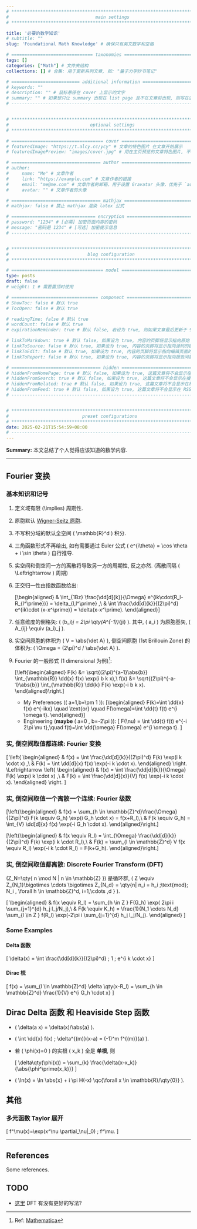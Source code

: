 ```yaml
---
# **************************************************************************** #
#                                 main settings                                #
# **************************************************************************** #

title: '必要的数学知识'
# subtitle: ""
slug: 'Foundational Math Knowledge' # 确保只有英文数字和空格

# =============================== taxonomies ================================= #
tags: []
categories: ["Math"] # 文件夹结构
collections: [] # 合集: 用于更新系列文章, 如: "量子力学抄书笔记"

# ========================== additional information ========================== #
# keywords: ""
# description: "" # 鼠标悬停在 cover 上显示的文字
# summary: "" # 如果想只让 summary 出现在 list page 且不在文章前出现, 则写在这里 且 删掉正文前的 more 注释, 否则写在下面的正文前.
# ---------------------------------------------------------------------------- #


# **************************************************************************** #
#                               optional settings                              #
# **************************************************************************** #

# =================================== cover ================================== #
# featuredImage: "https://t.alcy.cc/ycy" # 文章的特色图片 在文章开始展示
# featuredImagePreview: "images/cover.jpg" # 用在主页预览的文章特色图片, 不设置则默认和 featuredImage 相同

# ================================== author ================================== #
# author:
#     name: "Me" # 文章作者
#     link: "https://example.com" # 文章作者的链接
#     email: "me@me.com" # 文章作者的邮箱，用于设置 Gravatar 头像，优先于 `author.avatar`
#     avatar: "" # 文章作者的头像

# ================================== mathjax ================================= #
# mathjax: false # 禁止 mathjax 渲染 latex 公式

# ================================ encryption ================================ #
# password: "1234" # [必需] 加密页面内容的密码
# message: "密码是 1234" # [可选] 加密提示信息
# ---------------------------------------------------------------------------- #


# **************************************************************************** #
#                              blog configuration                              #
# **************************************************************************** #

# =================================== model ================================== #
type: posts
draft: false
# weight: 1 # 需要置顶时使用

# ================================= component ================================ #
# ShowToc: false # 默认 true
# TocOpen: false # 默认 true

# readingTime: false # 默认 true
# wordCount: false # 默认 true
# expirationReminder: true # 默认 false, 若设为 true, 则如果文章最后更新于 90 天之前, 显示提醒; 如果文章最后更新于 180 之前, 显示警告.

# linkToMarkdown: true # 默认 false, 如果设为 true, 内容的页脚将显示指向原始 Markdown 文件的链接
# linkToSource: false # 默认 true, 如果设为 true, 内容的页脚将显示指向源码的链接
# linkToEdit: false # 默认 true, 如果设为 true, 内容的页脚将显示指向编辑页面的链接
# linkToReport: false # 默认 true, 如果设为 true, 内容的页脚将显示指向报告问题的链接

# ================================== hidden ================================== #
# hiddenFromHomePage: true # 默认 false, 如果设为 true, 这篇文章将不会显示在主页上
# hiddenFromSearch: true # 默认 false, 如果设为 true, 这篇文章将不会显示在搜索结果中
# hiddenFromRelated: true # 默认 false, 如果设为 true, 这篇文章将不会显示在相关文章中
# hiddenFromFeed: true # 默认 false, 如果设为 true, 这篇文章将不会显示在 RSS、ATOM 和 JSON Feed 中
# ---------------------------------------------------------------------------- #


# **************************************************************************** #
#                            ​preset configurations                             #
# **************************************************************************** #
date: 2025-02-21T15:54:59+08:00
# ---------------------------------------------------------------------------- #
---
```

<!-- ============================ begin summary ============================ -->
<!-- If nothing is written here, only the title and author will appear on the listing page. -->

**Summary:** 本文总结了个人觉得应该知道的数学内容.

<!-- ============================= end summary ============================= -->
<!--more-->
---
<!-- =========================== begin document ============================ -->
## Fourier 变换

### 基本知识和记号

1. 定义域有限 \(\implies\) 周期性.

1. 原胞默认 [Wigner-Seitz 原胞](https://en.wikipedia.org/wiki/Wigner%E2%80%93Seitz_cell).

1. 不写积分域的默认全空间 \( \mathbb{R}^d \) 积分.

1. 三角函数形式不再给出, 如有需要通过 Euler 公式 \( e^{i\theta} = \cos \theta + i \sin \theta \) 自行推导.

1. 实空间和倒空间一方的离散将导致另一方的周期性, 反之亦然. (离散间隔 \( \Leftrightarrow \) 周期)

1. 正交归一性由指数函数给出:

    \[\begin{aligned}
    & \int_{1Bz} \frac{\dd[d]{k}}{\Omega} e^{ik\cdot(R_l-R_{l^\prime})} = \delta_{l,l^\prime} ,\\
    & \int \frac{\dd[d]{k}}{(2\pi)^d} e^{ik\cdot (x-x^\prime)} = \delta(x-x^\prime).
    \end{aligned}\]

1. 任意维度的倒格矢: \( (b_i)_j = 2\pi \qty(A^{-1})_{ji} \). 其中,  \( a_i \) 为原胞基矢, \( A_{ij} \equiv (a_i)_j \).

1. 实空间原胞的体积为 \( V = \abs{\det A} \), 倒空间原胞 (1st Brillouin Zone) 的体积为: \( \Omega = (2\pi)^d / \abs{\det A} \).

1. Fourier 的一般形式 (1 dimensional 为例)[^一般形式]:

    \[\left\{\begin{aligned}
    F(k) &= \sqrt{(2\pi)^{a-1}\abs{b}} \int_{\mathbb{R}} \dd{x} f(x) \exp(i b k x),\\
    f(x) &= \sqrt{(2\pi)^{-a-1}\abs{b}} \int_{\mathbb{R}} \dd{k} F(k) \exp(-i b k x).
    \end{aligned}\right.\]
    - My Preferences (\( a=1,b=\pm 1 \)):
    \[\begin{aligned}
        F(k)=\int \dd{x} f(x) e^{-ikx} \quad \text{or} \quad F(\omega)=\int \dd{t} f(t) e^{i \omega t}.
    \end{aligned}\]
    - Engineering (**maybe** \( a=0 , b=-2\pi \)):
    \[
        F(\nu) = \int \dd{t} f(t) e^{-i 2\pi \nu t},\quad f(t)=\int \dd{\omega} F(\omega)  e^{i \omega t}.
    \]

[^一般形式]: Ref: [Mathematica](<https://reference.wolfram.com/language/ref/FourierTransform.html>)

### 实, 倒空间取值都连续: Fourier 变换

\[
\left\{
\begin{aligned}
    & f(x) = \int \frac{\dd[d]{k}}{(2\pi)^d} F(k) \exp(i k \cdot x) ,\\
    & F(k) = \int \dd[d]{x} f(x) \exp(-i k \cdot x).
\end{aligned}
\right.
\Leftrightarrow
\left\{
\begin{aligned}
    & f(x) = \int \frac{\dd[d]{k}}{\Omega} F(k) \exp(i k \cdot x) ,\\
    & F(k) = \int \frac{\dd[d]{x}}{V} f(x) \exp(-i k \cdot x).
\end{aligned}
\right.
\]

### 实, 倒空间取值一个离散一个连续: Fourier 级数

\[\left\{\begin{aligned}
    & f(x) = \sum_{h \in \mathbb{Z}^d}\frac{\Omega}{(2\pi)^d} F(k \equiv G_h) \exp(i G_h \cdot x)  = f(x+R_l),\\
    & F(k \equiv G_h) = \int_{V} \dd[d]{x} f(x) \exp(-i G_h \cdot x).
\end{aligned}\right.\]

\[\left\{\begin{aligned}
    & f(x \equiv R_l) = \int_{\Omega} \frac{\dd[d]{k}}{(2\pi)^d} F(k) \exp(i k \cdot R_l),\\
    & F(k) = \sum_{l \in \mathbb{Z}^d} V f(x \equiv R_l) \exp(-i k \cdot R_l) = F(k+G_h).
\end{aligned}\right.\]

### 实, 倒空间取值都离散: Discrete Fourier Transform (DFT)
\(Z_N=\qty{ n \mod N | n \in \mathbb{Z} }\) 是循环群, \( Z \equiv Z_{N_1}\bigotimes \cdots \bigotimes Z_{N_d} = \qty{n| n_i = h_i \;\text{mod}\; N_i , \forall h \in \mathbb{Z}^d, i=1,\cdots ,d } \).

\[
\begin{aligned}
    & f(x \equiv R_l) = \sum_{h \in Z } F(G_h) \exp( 2\pi i \sum_{j=1}^{d} h_j l_j/N_j),\\
    & F(k \equiv K_h) = \frac{1}{N_1 \cdots N_d} \sum_{l \in Z } f(R_l) \exp(-2\pi i \sum_{j=1}^{d} h_j l_j/N_j).
\end{aligned}
\]

### Some Examples

#### Delta 函数

\[
    \delta(x) = \int \frac{\dd[d]{k}}{(2\pi)^d} \; 1 \; e^{i k \cdot x}
\]

#### Dirac 梳

\[
    f(x) = \sum_{l \in \mathbb{Z}^d} \delta \qty(x-R_l) = \sum_{h \in \mathbb{Z}^d} \frac{1}{V} e^{i G_h \cdot x}
\]

## Dirac Delta 函数 和 Heaviside Step 函数

- \( \delta(a x) = \delta(x)/\abs{a} \).

- \( \int \dd{x} f(x) \; \delta^{(m)}(x-a) = (-1)^m f^{(m)}(a) \).

- 若 \( \phi(x)=0 \) 的实根 \( x_k \) 全是 **单根**, 则

    \[
        \delta\qty(\phi(x)) = \sum_{k} \frac{\delta(x-x_k)}{\abs{\phi^\prime(x_k)}}
    \]

- \( \ln(x) = \ln \abs{x} + i \pi H(-x) \qc{\forall x \in \mathbb{R}/\qty{0}} \).


## 其他

### 多元函数 Taylor 展开

\[
    f^\mu(x)=\exp(x^\nu \partial_\nu|_0) \; f^\mu.
\]


<!-- ============================ end document ============================= -->

<!-- =========================== begin appendix ============================ -->
---
## References

Some references.

## TODO

- [这里](#实-倒空间取值都离散-discrete-fourier-transform-dft) DFT 有没有更好的写法?